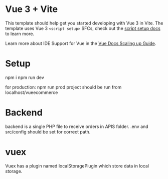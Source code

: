 # Vue 3 + Vite

This template should help get you started developing with Vue 3 in Vite. The template uses Vue 3 `<script setup>` SFCs, check out the [script setup docs](https://v3.vuejs.org/api/sfc-script-setup.html#sfc-script-setup) to learn more.

Learn more about IDE Support for Vue in the [Vue Docs Scaling up Guide](https://vuejs.org/guide/scaling-up/tooling.html#ide-support).

# Setup
npm i
npm run dev

for production: npm run prod
project should be run from localhost/vueecommerce

# Backend
backend is a single PHP file to receive orders in APIS folder. .env and src/config should be set for correct path.

# vuex
Vuex has a plugin named localStoragePlugin which store data in local storage.
